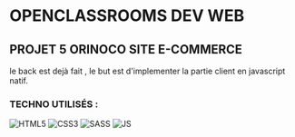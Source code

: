 # OPENCLASSROOMS DEV WEB

## PROJET 5 ORINOCO SITE E-COMMERCE

le back est dejà fait , le but est  d'implementer la partie client en javascript natif.

### TECHNO UTILISÉS :

![HTML5](https://icon-icons.com/icons2/1098/PNG/96/1485481300-38_78657.png)    ![CSS3](https://icon-icons.com/icons2/1098/PNG/96/1485481352-26_78627.png)      ![SASS](https://icon-icons.com/icons2/2415/PNG/96/sass_original_logo_icon_146350.png) ![JS](https://icon-icons.com/icons2/1098/PNG/96/1485481257-48_78629.png)

